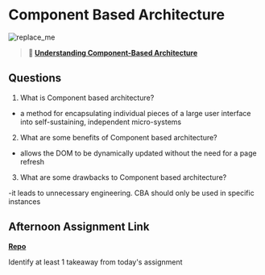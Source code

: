 # Component Based Architecture

![replace_me](https://codeworks.blob.core.windows.net/public/assets/img/illustrations/placeholder.svg)

> **📖 [Understanding Component-Based Architecture](https://codeworksacademy.com/fs-student-guide/resources/wk6/01-Component-Based-Architecture)**

## Questions

1. What is Component based architecture?

- a method for encapsulating individual pieces of a large user interface into self-sustaining, independent micro-systems

2. What are some benefits of Component based architecture?

- allows the DOM to be dynamically updated without the need for a page refresh

3. What are some drawbacks to Component based architecture?

-it leads to unnecessary engineering. CBA should only be used in specific instances

## Afternoon Assignment Link

**[Repo](https://github.com/ZachCoop/<ASSIGNMENT_REPO>)**

Identify at least 1 takeaway from today's assignment

